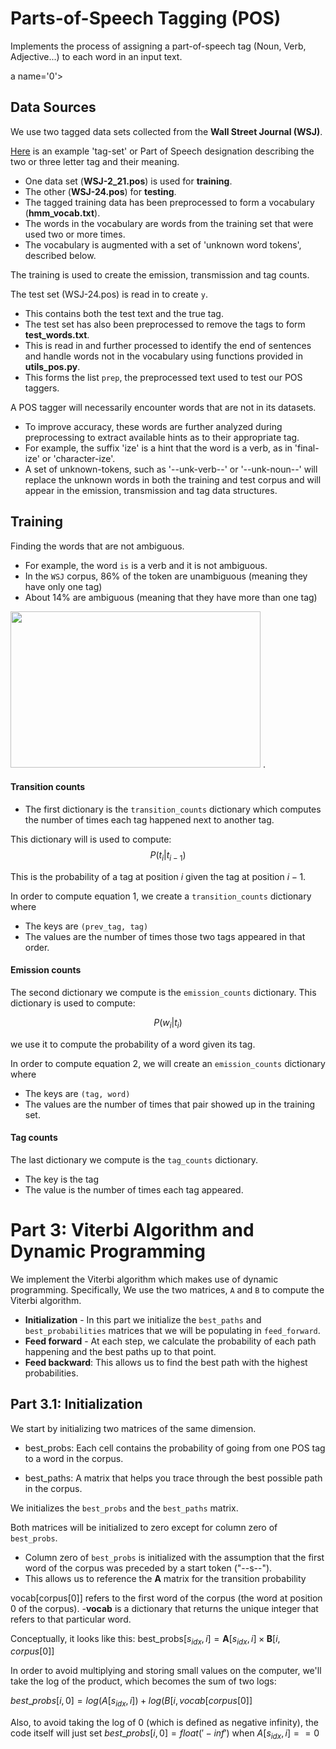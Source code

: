 # Parts-of-Speech Tagging (POS)

Implements the process of assigning a part-of-speech tag (Noun, Verb, Adjective...) to each word in an input text.

a name='0'></a>
##  Data Sources
We use two tagged data sets collected from the **Wall Street Journal (WSJ)**. 

[Here](http://relearn.be/2015/training-common-sense/sources/software/pattern-2.6-critical-fork/docs/html/mbsp-tags.html) is an example 'tag-set' or Part of Speech designation describing the two or three letter tag and their meaning. 
- One data set (**WSJ-2_21.pos**) is used for **training**.
- The other (**WSJ-24.pos**) for **testing**. 
- The tagged training data has been preprocessed to form a vocabulary (**hmm_vocab.txt**). 
- The words in the vocabulary are words from the training set that were used two or more times. 
- The vocabulary is augmented with a set of 'unknown word tokens', described below. 

The training is used to create the emission, transmission and tag counts. 

The test set (WSJ-24.pos) is read in to create `y`. 
- This contains both the test text and the true tag. 
- The test set has also been preprocessed to remove the tags to form **test_words.txt**. 
- This is read in and further processed to identify the end of sentences and handle words not in the vocabulary using functions provided in **utils_pos.py**. 
- This forms the list `prep`, the preprocessed text used to test our  POS taggers.

A POS tagger will necessarily encounter words that are not in its datasets. 
- To improve accuracy, these words are further analyzed during preprocessing to extract available hints as to their appropriate tag. 
- For example, the suffix 'ize' is a hint that the word is a verb, as in 'final-ize' or 'character-ize'. 
- A set of unknown-tokens, such as '--unk-verb--' or '--unk-noun--' will replace the unknown words in both the training and test corpus and will appear in the emission, transmission and tag data structures.



<a name='1.1'></a>
##  Training

 Finding  the words that are not ambiguous. 
- For example, the word `is` is a verb and it is not ambiguous. 
- In the `WSJ` corpus, $86$% of the token are unambiguous (meaning they have only one tag) 
- About $14\%$ are ambiguous (meaning that they have more than one tag)

<img src = "images/pos.png" style="width:400px;height:250px;"/>
. 

#### Transition counts
- The first dictionary is the `transition_counts` dictionary which computes the number of times each tag happened next to another tag. 

This dictionary will is used to compute: 
$$P(t_i |t_{i-1}) \tag{1}$$

This is the probability of a tag at position $i$ given the tag at position $i-1$.

In order to compute equation 1, we create a `transition_counts` dictionary where 
- The keys are `(prev_tag, tag)`
- The values are the number of times those two tags appeared in that order. 

#### Emission counts

The second dictionary we compute is the `emission_counts` dictionary. This dictionary is used to compute:

$$P(w_i|t_i)\tag{2}$$

we use it to compute the probability of a word given its tag. 

In order  to compute equation 2, we  will create an `emission_counts` dictionary where 
- The keys are `(tag, word)` 
- The values are the number of times that pair showed up in the  training set. 

#### Tag counts

The last dictionary we compute is the `tag_counts` dictionary. 
- The key is the tag 
- The value is the number of times each tag appeared.

<a name='3'></a>
# Part 3: Viterbi Algorithm and Dynamic Programming

We implement the Viterbi algorithm which makes use of dynamic programming. Specifically, We use the two matrices, `A` and `B` to compute the Viterbi algorithm.  

* **Initialization** - In this part we initialize the `best_paths` and `best_probabilities` matrices that we will be populating in `feed_forward`.
* **Feed forward** - At each step, we calculate the probability of each path happening and the best paths up to that point. 
* **Feed backward**: This allows us to find the best path with the highest probabilities. 

<a name='3.1'></a>
## Part 3.1:  Initialization 

We start by initializing two matrices of the same dimension. 

- best_probs: Each cell contains the probability of going from one POS tag to a word in the corpus.

- best_paths: A matrix that helps you trace through the best possible path in the corpus. 

We initializes the `best_probs` and the `best_paths` matrix. 

Both matrices will be initialized to zero except for column zero of `best_probs`.  
- Column zero of `best_probs` is initialized with the assumption that the first word of the corpus was preceded by a start token ("--s--"). 
- This allows us to reference the **A** matrix for the transition probability

vocab[corpus[0]] refers to the first word of the corpus (the word at position 0 of the corpus). 
-**vocab** is a dictionary that returns the unique integer that refers to that particular word.

Conceptually, it looks like this:
$\textrm{best_probs}[s_{idx}, i] = \mathbf{A}[s_{idx}, i] \times \mathbf{B}[i, corpus[0] ]$


In order to avoid multiplying and storing small values on the computer, we'll take the log of the product, which becomes the sum of two logs:

$best\_probs[i,0] = log(A[s_{idx}, i]) + log(B[i, vocab[corpus[0]]$

Also, to avoid taking the log of 0 (which is defined as negative infinity), the code itself will just set $best\_probs[i,0] = float('-inf')$ when $A[s_{idx}, i] == 0$